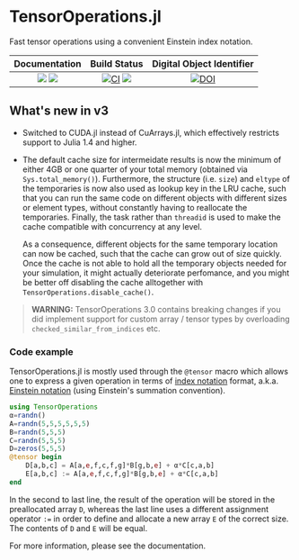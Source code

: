 # TensorOperations.jl

Fast tensor operations using a convenient Einstein index notation.

| **Documentation**                                                               | **Build Status**                                                                                | **Digital Object Identifier**  |
|:-------------------------------------------------------------------------------:|:-----------------------------------------------------------------------------------------------:|:-----------------------------------------------------------------------------------------------:|
| [![][docs-stable-img]][docs-stable-url] [![][docs-dev-img]][docs-dev-url] | [![CI][github-img]][github-url] [![][codecov-img]][codecov-url] | [![DOI](https://zenodo.org/badge/DOI/10.5281/zenodo.3245497.svg)](https://doi.org/10.5281/zenodo.3245497) |

[docs-dev-img]: https://img.shields.io/badge/docs-dev-blue.svg
[docs-dev-url]: https://jutho.github.io/TensorOperations.jl/latest

[docs-stable-img]: https://img.shields.io/badge/docs-stable-blue.svg
[docs-stable-url]: https://jutho.github.io/TensorOperations.jl/stable

[github-img]: https://github.com/Jutho/TensorOperations.jl/workflows/CI/badge.svg
[github-url]: https://github.com/Jutho/TensorOperations.jl/actions?query=workflow%3ACI

[codecov-img]: https://codecov.io/gh/Jutho/TensorOperations.jl/branch/master/graph/badge.svg
[codecov-url]: https://codecov.io/gh/Jutho/TensorOperations.jl

## What's new in v3

*   Switched to CUDA.jl instead of CuArrays.jl, which effectively restricts support to
    Julia 1.4 and higher.
*   The default cache size for intermeidate results is now the minimum of either 4GB or one
    quarter of your total memory (obtained via `Sys.total_memory()`). Furthermore, the
    structure (i.e. `size`) and `eltype` of the temporaries is now also used as lookup key
    in the LRU cache, such that you can run the same code on different objects with
    different sizes or element types, without constantly having to reallocate the
    temporaries. Finally, the task rather than `threadid` is used to make the cache
    compatible with concurrency at any level.

    As a consequence, different objects for the same temporary location can now be cached,
    such that the cache can grow out of size quickly. Once the cache is not able to hold all
    the temporary objects needed for your simulation, it might actually deteriorate
    perfomance, and you might be better off disabling the cache alltogether with
    `TensorOperations.disable_cache()`.

> **WARNING:** TensorOperations 3.0 contains breaking changes if you did implement support
for custom array / tensor types by overloading `checked_similar_from_indices` etc.

### Code example
TensorOperations.jl is mostly used through the `@tensor` macro which allows one to express
a given operation in terms of
[index notation](https://en.wikipedia.org/wiki/Abstract_index_notation) format, a.k.a.
[Einstein notation](https://en.wikipedia.org/wiki/Einstein_notation)
(using Einstein's summation convention).

```julia
using TensorOperations
α=randn()
A=randn(5,5,5,5,5,5)
B=randn(5,5,5)
C=randn(5,5,5)
D=zeros(5,5,5)
@tensor begin
    D[a,b,c] = A[a,e,f,c,f,g]*B[g,b,e] + α*C[c,a,b]
    E[a,b,c] := A[a,e,f,c,f,g]*B[g,b,e] + α*C[c,a,b]
end
```

In the second to last line, the result of the operation will be stored in the preallocated
array `D`, whereas the last line uses a different assignment operator `:=` in order to
define and allocate a new array `E` of the correct size. The contents of `D` and `E` will
be equal.

For more information, please see the documentation.
